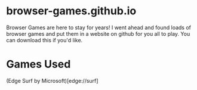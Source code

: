 # browser-games.github.io
Browser Games are here to stay for years! I went ahead and found loads of browser games and put them in a website on github for you all to play. You can download this if you'd like.

# Games Used
(Edge Surf by Microsoft)[edge://surf]
